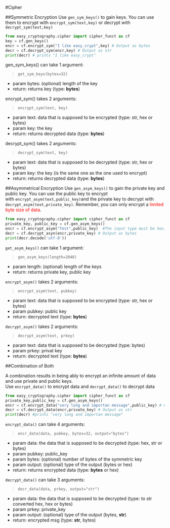 #Cipher

##Symmetric Encryption
Use `gen_sym_keys()` to gain keys. You can use them to encrypt with `encrypt_sym(text,key)` or decrypt with `decrypt_sym(text,key)`
```` python
from easy_cryptography.cipher import cipher_funct as cf
key = cf.gen_keys()
encr = cf.encrypt_sym("I like easy_crypt",key) # Output as bytes
decr = cf.decrypt_sym(encr,key) # Output as str
print(decr) # prints "I like easy_crypt"
````
gen_sym_keys() can take 1 argument:

>`get_sym_keys(bytes=32)`

- param bytes: (optional) length of the key
- return: returns key (type: **bytes**)

encrypt_sym() takes 2 arguments:

>`encrypt_sym(text, key)`
- param text: data that is supposed to be encrypted (type: str, hex or bytes)
- param key: the key 
- return: returns decrypted data (type: **bytes**)

decrypt_sym() takes 2 arguments:

>`decrypt_sym(text, key)`

- param text: data that is supposed to be decrypted (type: str, hex or bytes)
- param key: the key (is the same one as the one used to encrypt)
- return: returns decrypted data (type: **bytes**)


##Asymmetrical Encryption 
Use `gen_asym_keys()` to gain the private key and public key. You can use the public key to encrypt  
with `encrypt_asym(text,public_key)`and the private key to decrypt with `decrypt_asym(text,private_key)`. Remember, you can only encrypt a <span style="color:red">limited byte size of data</span>.
```` python
from easy_cryptography.cipher import cipher_funct as cf
private_key, public_key = cf.gen_asym_keys()
encr = cf.encrypt_asym("Test",public_key)  #The input type must be hex, string or bytes                                       
decr = cf.decrypt_asyn(encr,private_key) # Output as bytes
print(decr.decode('utf-8'))
````

`get_asym_keys()` can take 1 argument:

>`gen_asym_keys(length=2048)`

- param length: (optional) length of the keys
- return: returns private key, public key

`encrypt_asym()` takes 2 arguments:

>`encrypt_asym(text, pubkey)`

- param text: data that is supposed to be encrypted (type: str, hex or bytes)
- param pubkey: public key
- return: decrypted text (type: **bytes**)

`decrypt_asym()` takes 2 arguments:

>`decrypt_asym(text, prkey)`

- param text: data that is supposed to be decrypted (type: bytes)
- param prkey: privat key
- return: decrypted text (type: **bytes**)

##Combination of Both

A combination results in being ably to encrypt an infinite amount of data and use private and public keys.  
Use `encrypt_data()` to encrypt data and `decrypt_data()` to decrypt data
```` python
from easy_cryptography.cipher import cipher_funct as cf
private_key,public_key = cf.gen_asym_keys()
encr = cf.encrypt_data("very long and importan message",public_key) # #The input type must be hex, str or bytes
decr = cf.decrypt_data(encr,private_key) # Output as str
print(decr) #prints "very long and importan message"
````

`encrypt_data()` can take 4 arguments:
>  `encr_data(data, pubkey, bytes=32, output="bytes")`

- param data: the data that is supposed to be decrypted (type: hex, str or bytes)
- param pubkey: public_key
- param bytes: (optional) number of bytes of the symmetric key
- param output: (optional) type of the output (bytes or hex)
- return: returns encrypted data (type: **bytes** or hex)

`decrypt_data()` can take 3 arguments:
>  `decr_data(data, prkey, output="str")`

- param data: the data that is supposed to be decrypted (type: to str converted hex, hex or bytes)
- param prkey: private_key
- param output: (optional) type of the output (bytes, **str**)
- return: encrypted msg (type: **str**, bytes)
